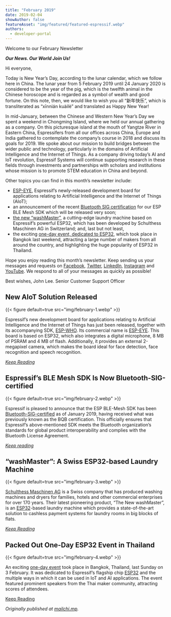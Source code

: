 ```yaml
---
title: "February 2019"
date: 2019-02-04
showAuthor: false
featureAsset: "img/featured/featured-espressif.webp"
authors:
  - developer-portal
---
```

Welcome to our February Newsletter

__*Our News. Our World Join Us!*__

Hi everyone,

Today is New Year’s Day, according to the lunar calendar, which we follow here in China. The lunar year from 5 February 2019 until 24 January 2020 is considered to be the year of the pig, which is the twelfth animal in the Chinese horoscope and is regarded as a symbol of wealth and good fortune. On this note, then, we would like to wish you all “新年快乐”, which is transliterated as “xīnnián kuàilè” and translated as Happy New Year!

In mid-January, between the Chinese and Western New Year’s Day we spent a weekend in Chongming Island, where we held our annual gathering as a company. On this picturesque island at the mouth of Yangtze River in Eastern China, Espressifers from all our offices across China, Europe and India gathered to contemplate the company’s course in 2018 and discuss its goals for 2019. We spoke about our mission to build bridges between the wider public and technology, particularly in the domains of Artificial Intelligence and the Internet of Things. As a company driving today’s AI and IoT revolution, Espressif Systems will continue supporting research in these fields through investments and partnerships with scholars and institutions whose mission is to promote STEM education in China and beyond.

Other topics you can find in this month’s newsletter include:

- [ESP-EYE](https://www.espressif.com/en/products/hardware/esp-eye/overview), Espressif’s newly-released development board for applications relating to Artificial Intelligence and the Internet of Things (AIoT);
- an announcement of the recent [Bluetooth SIG certification](https://launchstudio.bluetooth.com/ListingDetails/76255) for our ESP BLE Mesh SDK which will be released very soon;
- [the new “washMaster”](https://www.schulthess.ch/en/apartment-blocks/the-new-washmaster), a cutting-edge laundry machine based on Espressif’s powerful ESP32, which has been developed by Schulthess Maschinen AG in Switzerland; and, last but not least,
- the exciting [one-day event, dedicated to ESP32](https://www.facebook.com/events/357123601778174/), which took place in Bangkok last weekend, attracting a large number of makers from all around the country, and highlighting the huge popularity of ESP32 in Thailand.

Hope you enjoy reading this month’s newsletter. Keep sending us your messages and requests on [Facebook](https://www.facebook.com/espressif/), [Twitter](https://twitter.com/EspressifSystem), [LinkedIn](https://www.linkedin.com/company/espressif-systems/), [Instagram](https://www.instagram.com/espressif_systems/) and [YouTube](https://www.youtube.com/channel/UCDBWNF7CJ2U5eLGT7o3rKog/featured). We respond to all of your messages as quickly as possible!

Best wishes, John Lee. Senior Customer Support Officer

## New AIoT Solution Released

{{< figure
    default=true
    src="img/february-1.webp"
    >}}

Espressif’s new development board for applications relating to Artificial Intelligence and the Internet of Things has just been released, together with its accompanying SDK, [ESP-WHO](https://github.com/espressif/esp-who). Its commercial name is [ESP-EYE](https://www.espressif.com/en/products/hardware/esp-eye/overview). This board is based on ESP32, which also integrates a digital microphone, 8 MB of PSRAM and 4 MB of flash. Additionally, it provides an external 2-megapixel camera, which makes the board ideal for face detection, face recognition and speech recognition.

[*Keep Reading*](https://www.espressif.com/en/news/New_AIoT_Solution_Released)

## Espressif’s BLE Mesh SDK Is Now Bluetooth-SIG-certified

{{< figure
    default=true
    src="img/february-2.webp"
    >}}

Espressif is pleased to announce that the ESP BLE-Mesh SDK has been [Bluetooth-SIG-certified](https://launchstudio.bluetooth.com/ListingDetails/76255) as of January 2019, having received what was previously known as the BQB certification. This officially ensures that Espressif’s above-mentioned SDK meets the Bluetooth organization’s standards for global product interoperability and complies with the Bluetooth License Agreement.

[*Keep reading*](https://www.espressif.com/en/news/Espressifs_BLE_Mesh_SDK_Is_Now_Bluetooth_SIG_certified)

## “washMaster”: A Swiss ESP32-based Laundry Machine

{{< figure
    default=true
    src="img/february-3.webp"
    >}}

[Schulthess Maschinen AG](https://www.schulthess.ch/en) is a Swiss company that has produced washing machines and dryers for families, hotels and other commercial enterprises for over 170 years. Their latest pioneering product, “The New washMaster”, is an [ESP32](https://www.espressif.com/en/products/hardware/esp32/overview)-based laundry machine which provides a state-of-the-art solution to cashless payment systems for laundry rooms in big blocks of flats.

[*Keep Reading*](https://www.espressif.com/en/news/washMaster_A_Swiss_ESP32_based_Laundry_Machine)

## Packed Out One-Day ESP32 Event in Thailand

{{< figure
    default=true
    src="img/february-4.webp"
    >}}

An exciting [one-day event](https://www.facebook.com/events/357123601778174/) took place in Bangkok, Thailand, last Sunday on 3 February. It was dedicated to Espressif’s flagship chip [ESP32](https://www.espressif.com/en/products/hardware/esp32/overview) and the multiple ways in which it can be used in IoT and AI applications. The event featured prominent speakers from the Thai maker community, attracting scores of attendees.

[Keep Reading](https://www.espressif.com/en/news/Packed_Out_One_Day_ESP32_Event_in_Thailand)

*Originally published at *[*mailchi.mp*](https://mailchi.mp/ce04b5ab07cc/espressif-esp-news-february-2019?e=f9593a0e62)*.*
